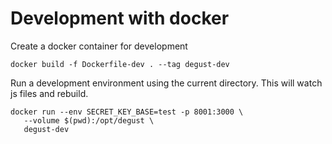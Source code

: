 
# Development with docker

Create a docker container for development

    docker build -f Dockerfile-dev . --tag degust-dev


Run a development environment using the current directory.  This will watch js files and rebuild.

    docker run --env SECRET_KEY_BASE=test -p 8001:3000 \
       --volume $(pwd):/opt/degust \
       degust-dev
